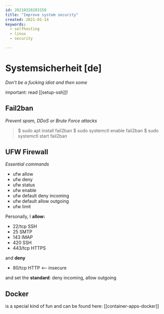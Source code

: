 ```yaml
---
id: 20210328203150
title: "Improve system security"
created: 2021-01-14
keywords:
  - selfhosting
  - linux
  - security

---
```


# Systemsicherheit [de]
*Don't be a fucking idiot and then some* 

important: read [[setup-ssh]]!

## Fail2ban
*Prevent spam, DDoS or Brute Force attacks*
> $ sudo apt install fail2ban
> $ sudo systemctl enable fail2ban
> $ sudo systemctl start fail2ban

## UFW Firewall
*Essential commands*

* ufw allow
* ufw deny
* ufw status
* ufw enable
* ufw default deny incoming
* ufw default allow outgoing
* ufw limit 

Personally, I **allow:**
* 22/tcp SSH
* 25 SMTP
* 143 IMAP
* 420 SSH
* 443/tcp HTTPS


and **deny**
* 80/tcp HTTP <-- insecure

and set the **standard**: deny incoming, allow outgoing

## Docker 
is a special kind of fun and can be found here: [[container-apps-docker]]